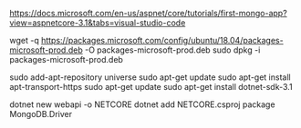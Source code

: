
https://docs.microsoft.com/en-us/aspnet/core/tutorials/first-mongo-app?view=aspnetcore-3.1&tabs=visual-studio-code

wget -q https://packages.microsoft.com/config/ubuntu/18.04/packages-microsoft-prod.deb -O packages-microsoft-prod.deb
sudo dpkg -i packages-microsoft-prod.deb

sudo add-apt-repository universe
sudo apt-get update
sudo apt-get install apt-transport-https
sudo apt-get update
sudo apt-get install dotnet-sdk-3.1

dotnet new webapi -o NETCORE
dotnet add NETCORE.csproj package MongoDB.Driver

